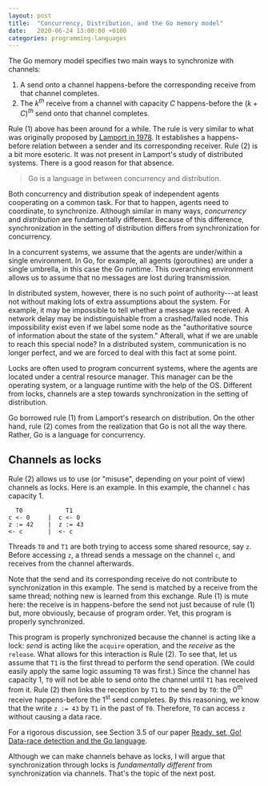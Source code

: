 ```yaml
---
layout: post
title:  "Concurrency, Distribution, and the Go memory model"
date:   2020-06-24 13:00:00 +0100
categories: programming-languages
---
```

<script type="text/x-mathjax-config">
MathJax.Hub.Config({
  tex2jax: {
    inlineMath: [['$','$'], ['\\(','\\)']],
    processEscapes: true
  }
});
</script>
<script src="https://cdnjs.cloudflare.com/ajax/libs/mathjax/2.7.0/MathJax.js?config=TeX-AMS-MML_HTMLorMML" type="text/javascript"></script>

The Go memory model specifies two main ways to synchronize with channels:

1. A send onto a channel happens-before the corresponding receive from that channel completes.
2. The $k^{th}$ receive from a channel with capacity $C$ happens-before the $(k+C)^{th}$ send onto that channel completes.

Rule (1) above has been around for a while.  The rule is very similar to what was originally proposed by [Lamport in 1978][lamport78].  It establishes a happens-before relation between a sender and its corresponding receiver.
Rule (2) is a bit more esoteric.  It was not present in Lamport's study of distributed systems.  There is a good reason for that absence.

<!--more-->

> Go is a language in between concurrency and distribution.

Both concurrency and distribution speak of independent agents cooperating on a common task.  For that to happen, agents need to coordinate, to synchronize.  Although similar in many ways, *concurrency* and *distribution* are fundamentally different.  Because of this difference, synchronization in the setting of distribution differs from synchronization for concurrency.

In a concurrent systems, we assume that the agents are under/within a single environment.  In Go, for example, all agents (goroutines) are under a single umbrella, in this case the Go runtime.  This overarching environment allows us to assume that no messages are lost during transmission.

In distributed system, however, there is no such point of authority---at least not without making lots of extra assumptions about the system.  For example, it may be impossible to tell whether a message was received.  A network delay may be indistinguishable from a crashed/failed node.  This impossibility exist even if we label some node as the "authoritative source of information about the state of the system."  Afterall, what if we are unable to reach this special node?  In a distributed system, communication is no longer perfect, and we are forced to deal with this fact at some point.

Locks are often used to program concurrent systems, where the agents are located under a central resource manager.  This manager can be the operating system, or a language runtime with the help of the OS.  Different from locks, channels are a step towards synchronization in the setting of distribution.

Go borrowed rule (1) from Lamport's research on distribution.  On the other hand, rule (2) comes from the realization that Go is not all the way there.  Rather, Go is a language for concurrency.


## Channels as locks

Rule (2) allows us to use (or "misuse", depending on your point of view) channels as locks.  Here is an example.  In this example, the channel `c` has capacity 1.


```
  T0            T1
c <- 0     |  c <- 0
z := 42    |  z := 43
<- c       |  <- c
```

Threads `T0` and `T1` are both trying to access some shared resource, say `z`.  Before accessing `z`, a thread sends a message on the channel `c`, and receives from the channel afterwards.

Note that the send and its corresponding receive do not contribute to synchronization in this example.  The send is matched by a receive from the same thread; nothing new is learned from this exchange.  Rule (1) is mute here: the receive is in happens-before the send not just because of rule (1) but, more obviously, because of program order.  Yet, this program is properly synchronized.

This program is properly synchronized because the channel is acting like a lock: *send* is acting like the `acquire` operation, and the *receive* as the `release`.  What allows for this interaction is Rule (2).
To see that, let us assume that `T1` is the first thread to perform the send operation.  (We could easily apply the same logic assuming `T0` was first.)  Since the channel has capacity 1, `T0` will not be able to send onto the channel until `T1` has received from it.  Rule (2) then links the reception by `T1` to the send by `T0`:  the 0<sup>th</sup> receive happens-before the 1<sup>st</sup> send completes.  By this reasoning, we know that the write `z := 43` by `T1` in the past of `T0`.  Therefore, `T0` can access `z` without causing a data race.

For a rigorous discussion, see Section 3.5 of our paper [Ready, set, Go! Data-race detection and the Go language][readysetgo].


Although we can make channels behave as locks, I will argue that synchronization through locks is *fundamentally different* from synchronization via channels.  That's the topic of the next post. <!-- TODO [next post][channelsvlocks]. -->


[mmp1]: /programming-languages/2020/03/05/memory-models.html
[mmp2]: /programming-languages/2020/03/06/weak-memory-models.html
[mmgo]: /programming-languages/2020/03/12/gomm.html
[mmhb]: /programming-languages/2020/03/11/mm-hb.html
[channelsvlocks]: TODO
[gomm]: https://golang.org/ref/mem
[lamport78]: https://dl.acm.org/doi/abs/10.1145/3335772.3335934
[readysetgo]: https://doi.org/10.1016/j.scico.2020.102473
